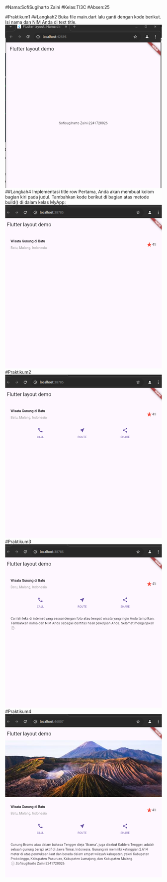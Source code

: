 #Nama:SofiSugiharto Zaini
#Kelas:TI3C
#Absen:25

#Praktikum1
##Langkah2
Buka file main.dart lalu ganti dengan kode berikut. Isi nama dan NIM Anda di text title.
![alt text](image.png)
##Langkah4
Implementasi title row
Pertama, Anda akan membuat kolom bagian kiri pada judul. Tambahkan kode berikut di bagian atas metode build() di dalam kelas MyApp:
![alt text](image-1.png)
#Praktikum2
![alt text](image-2.png)
#Praktikum3
![alt text](image-3.png)
#Praktikum4
![alt text](image-4.png)
